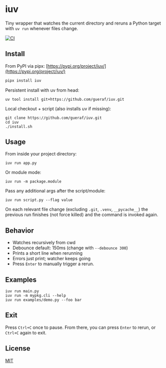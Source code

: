 # iuv

Tiny wrapper that watches the current directory and reruns a Python target with `uv run` whenever files change.

[![CI](https://github.com/gueraf/iuv/actions/workflows/ci.yml/badge.svg)](https://github.com/gueraf/iuv/actions/workflows/ci.yml)

## Install

From PyPI via pipx: [https://pypi.org/project/iuv/](https://pypi.org/project/iuv/)
```bash
pipx install iuv
```

Persistent install with uv from head:
```
uv tool install git+https://github.com/gueraf/iuv.git
```

Local checkout + script (also installs uv if missing):
```
git clone https://github.com/gueraf/iuv.git
cd iuv
./install.sh
```

## Usage
From inside your project directory:
```
iuv run app.py
```
Or module mode:
```
iuv run -m package.module
```
Pass any additional args after the script/module:
```
iuv run script.py --flag value
```

On each relevant file change (excluding `.git`, `.venv`, `__pycache__`) the previous run finishes (not force killed) and the command is invoked again.

## Behavior
- Watches recursively from cwd
- Debounce default: 150ms (change with `--debounce 300`)
- Prints a short line when rerunning
- Errors just print; watcher keeps going
- Press `Enter` to manually trigger a rerun.

## Examples
```
iuv run main.py
iuv run -m mypkg.cli --help
iuv run examples/demo.py --foo bar
```

## Exit
Press `Ctrl+C` once to pause. From there, you can press `Enter` to rerun, or `Ctrl+C` again to exit.

## License
[MIT](https://github.com/gueraf/iuv/blob/main/LICENSE)
